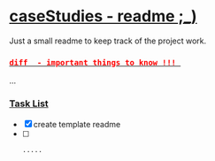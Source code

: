 # <ins> caseStudies - readme ;_) </ins>

Just a small readme to keep track of the project work.


###  <ins> <span style="color:red"> ```diff  - important things to know !!! ``` </ins> </span>

...

### <ins> Task List </ins>

- [x]    create template readme
- [ ]     .....

